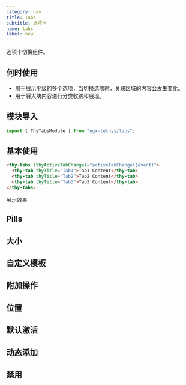 ```yaml
---
category: nav
title: Tabs
subtitle: 选项卡
name: tabs
label: new
---
```


<alert>选项卡切换组件。</alert>

## 何时使用
- 用于展示平级的多个选项，当切换选项时，关联区域的内容会发生变化。
- 用于将大块内容进行分类收纳和展现。

## 模块导入
```ts
import { ThyTabsModule } from "ngx-tethys/tabs";
```

## 基本使用
```html
<thy-tabs (thyActiveTabChange)="activeTabChange($event)">
  <thy-tab thyTitle="Tab1">Tab1 Content</thy-tab>
  <thy-tab thyTitle="Tab2">Tab2 Content</thy-tab>
  <thy-tab thyTitle="Tab3">Tab3 Content</thy-tab>
</thy-tabs>
```

展示效果
<example name="thy-tabs-basic-example" />

## Pills
<example name="thy-tabs-pills-example" />

## 大小
<example name="thy-tabs-size-example" />

## 自定义模板
<example name="thy-tabs-custom-example" />

## 附加操作
<example name="thy-tabs-extra-example" />

## 位置
<example name="thy-tabs-position-example" />

## 默认激活
<example name="thy-tabs-active-example" />

## 动态添加
<example name="thy-tabs-dynamic-example" />

## 禁用
<example name="thy-tabs-disabled-example" />
